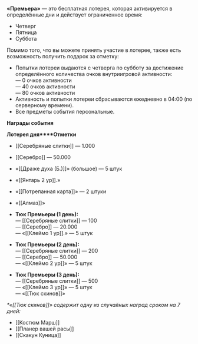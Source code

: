 **«Премьера»** — это бесплатная лотерея, которая активируется в определённые дни и действует ограниченное время:  

- Четверг
- Пятница
- Суббота

  
Помимо того, что вы можете принять участие в лотерее, также есть возможность получить подарок за отметку:  

- Попытки лотереи выдаются с четверга по субботу за достижение определённого количества очков внутриигровой активности:  
    — 0 очков активности  
    — 40 очков активности  
    — 80 очков активности
- Активность и попытки лотереи сбрасываются ежедневно в 04:00 (по серверному времени).
- Все предметы события персональные.

  
**Награды события**  
  
**Лотерея дня****Отметки**

- [[Серебряные слитки]] — 1.000
- [[Серебро]] — 50.000
- «[[Драже духа (Б.)]]» (большое) — 5 штук
- «[[Янтарь 2 ур]].»
- «[[Потрепанная карта]]» — 2 штуки
- «[[Алмаз]]»

- **Тюк Премьеры (1 день):**  
    — [[Серебряные слитки]] — 100  
    — [[Серебро]] — 20.000  
    — «[[Клеймо 1 ур]].» — 5 штук
- **Тюк Премьеры (2 день):**  
    — [[Серебряные слитки]] — 200  
    — [[Серебро]] — 50.000  
    — «[[Клеймо 2 ур]]» — 5 штук
- **Тюк Премьеры (3 день):**  
    — [[Серебряные слитки]] — 500  
    — «[[Клеймо 3 ур]]» — 5 штук  
    — «[[Тюк скинов]]»

  
  
_*«[[Тюк скинов]]» содержит одну из случайных наград сроком на 7 дней:_  

- [[Костюм Марш]]
- [[Планер вашей расы]]
- [[Скакун Куница]]